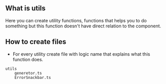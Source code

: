 ## What is utils
Here you can create utility functions, functions that helps you to do something
but this function doesn't have direct relation to the component.

## How to create files
* For every utility create file with logic name that explains what this
function does.
  
```
utils
    generetor.ts
    ErrorSnackbar.ts
```